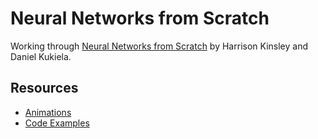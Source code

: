 # Neural Networks from Scratch
Working through [Neural Networks from Scratch](https://nnfs.io/) by Harrison Kinsley and Daniel Kukiela.<br>

## Resources
* [Animations](https://nnfs.io/neural_network_animations)<br>
* [Code Examples](https://github.com/Sentdex/nnfs_book/tree/main)

